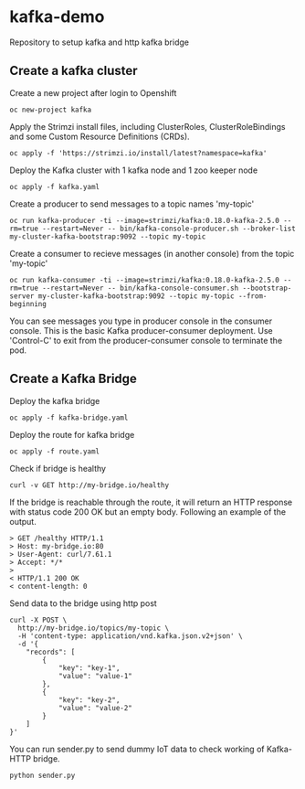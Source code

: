 # kafka-demo
Repository to setup kafka and http kafka bridge


## Create a kafka cluster 

Create a new project after login to Openshift

```
oc new-project kafka
```

Apply the Strimzi install files, including ClusterRoles, ClusterRoleBindings and some Custom Resource Definitions (CRDs).

```
oc apply -f 'https://strimzi.io/install/latest?namespace=kafka'
```

Deploy the Kafka cluster with 1 kafka node and 1 zoo keeper node

```
oc apply -f kafka.yaml
```

Create a producer to send messages to a topic names 'my-topic'

```
oc run kafka-producer -ti --image=strimzi/kafka:0.18.0-kafka-2.5.0 --rm=true --restart=Never -- bin/kafka-console-producer.sh --broker-list my-cluster-kafka-bootstrap:9092 --topic my-topic
```

Create a consumer to recieve messages (in another console) from the topic 'my-topic'

```
oc run kafka-consumer -ti --image=strimzi/kafka:0.18.0-kafka-2.5.0 --rm=true --restart=Never -- bin/kafka-console-consumer.sh --bootstrap-server my-cluster-kafka-bootstrap:9092 --topic my-topic --from-beginning
```

You can see messages you type in producer console in the consumer console. 
This is the basic Kafka producer-consumer deployment.
Use 'Control-C' to exit from the producer-consumer console to terminate the pod. 


## Create a Kafka Bridge

Deploy the kafka bridge

```
oc apply -f kafka-bridge.yaml
```

Deploy the route for kafka bridge

```
oc apply -f route.yaml
```

Check if bridge is healthy

```
curl -v GET http://my-bridge.io/healthy
```

If the bridge is reachable through the route, it will return an HTTP response with status code 200 OK but an empty body. Following an example of the output.

```
> GET /healthy HTTP/1.1
> Host: my-bridge.io:80
> User-Agent: curl/7.61.1
> Accept: */*
> 
< HTTP/1.1 200 OK
< content-length: 0
```

Send data to the bridge using http post

```
curl -X POST \
  http://my-bridge.io/topics/my-topic \
  -H 'content-type: application/vnd.kafka.json.v2+json' \
  -d '{
    "records": [
        {
            "key": "key-1",
            "value": "value-1"
        },
        {
            "key": "key-2",
            "value": "value-2"
        }
    ]
}'
```

You can run sender.py to send dummy IoT data to check working of Kafka-HTTP bridge. 

```
python sender.py
```


